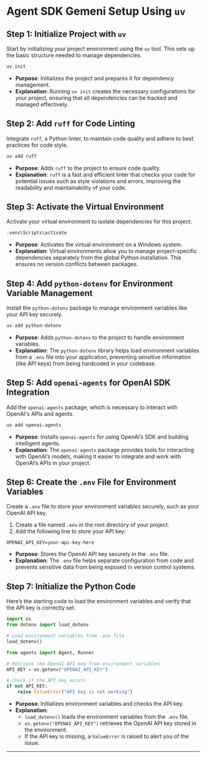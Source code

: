 # Agent SDK Gemeni Setup Using `uv`

## Step 1: Initialize Project with `uv`

Start by initializing your project environment using the `uv` tool. This sets up the basic structure needed to manage dependencies.

```sh
uv init
```

- **Purpose**: Initializes the project and prepares it for dependency management.
- **Explanation**: Running `uv init` creates the necessary configurations for your project, ensuring that all dependencies can be tracked and managed effectively.

## Step 2: Add `ruff` for Code Linting

Integrate `ruff`, a Python linter, to maintain code quality and adhere to best practices for code style.

```sh
uv add ruff
```

- **Purpose**: Adds `ruff` to the project to ensure code quality.
- **Explanation**: `ruff` is a fast and efficient linter that checks your code for potential issues such as style violations and errors, improving the readability and maintainability of your code.

## Step 3: Activate the Virtual Environment

Activate your virtual environment to isolate dependencies for this project.

```sh
.venv\Scripts\activate
```

- **Purpose**: Activates the virtual environment on a Windows system.
- **Explanation**: Virtual environments allow you to manage project-specific dependencies separately from the global Python installation. This ensures no version conflicts between packages.

## Step 4: Add `python-dotenv` for Environment Variable Management

Install the `python-dotenv` package to manage environment variables like your API key securely.

```sh
uv add python-dotenv
```

- **Purpose**: Adds `python-dotenv` to the project to handle environment variables.
- **Explanation**: The `python-dotenv` library helps load environment variables from a `.env` file into your application, preventing sensitive information (like API keys) from being hardcoded in your codebase.

## Step 5: Add `openai-agents` for OpenAI SDK Integration

Add the `openai-agents` package, which is necessary to interact with OpenAI's APIs and agents.

```sh
uv add openai-agents
```

- **Purpose**: Installs `openai-agents` for using OpenAI’s SDK and building intelligent agents.
- **Explanation**: The `openai-agents` package provides tools for interacting with OpenAI’s models, making it easier to integrate and work with OpenAI’s APIs in your project.

## Step 6: Create the `.env` File for Environment Variables

Create a `.env` file to store your environment variables securely, such as your OpenAI API key.

1. Create a file named `.env` in the root directory of your project.
2. Add the following line to store your API key:

```
OPENAI_API_KEY=your-api-key-here
```

- **Purpose**: Stores the OpenAI API key securely in the `.env` file.
- **Explanation**: The `.env` file helps separate configuration from code and prevents sensitive data from being exposed in version control systems.

## Step 7: Initialize the Python Code

Here’s the starting code to load the environment variables and verify that the API key is correctly set.

```python
import os
from dotenv import load_dotenv

# Load environment variables from .env file
load_dotenv()

from agents import Agent, Runner

# Retrieve the OpenAI API key from environment variables
API_KEY = os.getenv("OPENAI_API_KEY")

# Check if the API key exists
if not API_KEY:
    raise ValueError("API key is not working")
```

- **Purpose**: Initializes environment variables and checks the API key.
- **Explanation**:
  - `load_dotenv()` loads the environment variables from the `.env` file.
  - `os.getenv("OPENAI_API_KEY")` retrieves the OpenAI API key stored in the environment.
  - If the API key is missing, a `ValueError` is raised to alert you of the issue.

---
